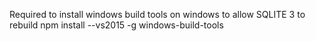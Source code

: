 Required to install windows build tools on windows to allow SQLITE 3 to rebuild
npm install --vs2015 -g windows-build-tools